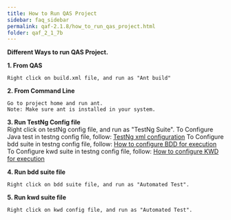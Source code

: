 ```yaml
---
title: How to Run QAS Project
sidebar: faq_sidebar
permalink: qaf-2.1.8/how_to_run_qas_project.html
folder: qaf_2_1_7b
---
```



**Different Ways to run QAS Project.**

**1. From QAS**

    Right click on build.xml file, and run as "Ant build"

**2. From Command Line**

    Go to project home and run ant.
    Note: Make sure ant is installed in your system.

**3. Run TestNg Config file**		
    Right click on testNg config file, and run as "TestNg Suite".
    To Configure Java test in testng config file, follow: [TestNg xml configuration](http://testng.org/doc/documentation-main.html#testng-xml)
    To Configure bdd suite in testng config file, follow: [How to configure BDD for execution](/how_to_configure_bdd_for_execution.html)
    To Configure kwd suite in testng config file, follow: [How to configure KWD for execution](/how_to_configure_kwd_for_execution.html)

**4. Run bdd suite file**

    Right click on bdd suite file, and run as "Automated Test".

**5. Run kwd suite file**

    Right click on kwd config file, and run as "Automated Test".

